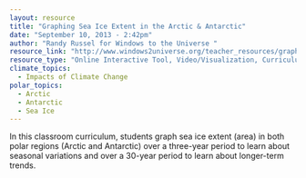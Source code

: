 ```yaml
---
layout: resource
title: "Graphing Sea Ice Extent in the Arctic & Antarctic"
date: "September 10, 2013 - 2:42pm"
author: "Randy Russel for Windows to the Universe "
resource_link: "http://www.windows2universe.org/teacher_resources/graphs/teach_sea_ice_extent.ht..."
resource_type: "Online Interactive Tool, Video/Visualization, Curriculum, Data"
climate_topics:
  - Impacts of Climate Change
polar_topics:
  - Arctic
  - Antarctic
  - Sea Ice
---
```


In this classroom curriculum, students graph sea ice extent (area) in both polar regions (Arctic and Antarctic) over a three-year period to learn about seasonal variations and over a 30-year period to learn about longer-term trends.
